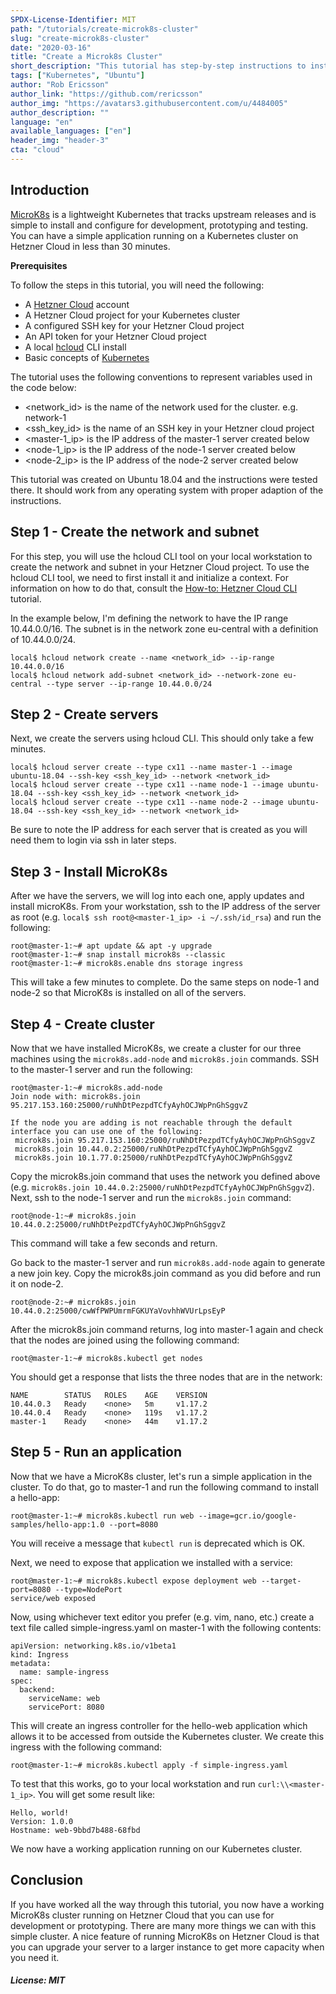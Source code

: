 ```yaml
---
SPDX-License-Identifier: MIT
path: "/tutorials/create-microk8s-cluster"
slug: "create-microk8s-cluster"
date: "2020-03-16"
title: "Create a Microk8s Cluster"
short_description: "This tutorial has step-by-step instructions to install and configure a MicroK8s cluster on Hetzner Cloud for development, prototyping and testing"
tags: ["Kubernetes", "Ubuntu"]
author: "Rob Ericsson"
author_link: "https://github.com/rericsson"
author_img: "https://avatars3.githubusercontent.com/u/4484005"
author_description: ""
language: "en"
available_languages: ["en"]
header_img: "header-3"
cta: "cloud"
---
```


## Introduction

[MicroK8s](https://microk8s.io/) is a lightweight Kubernetes that tracks upstream releases and is simple to install and configure for development, prototyping and testing. You can have a simple application running on a Kubernetes cluster on Hetzner Cloud in less than 30 minutes.  

**Prerequisites**

To follow the steps in this tutorial, you will need the following:
* A [Hetzner Cloud](https://www.hetzner.com/cloud) account
* A Hetzner Cloud project for your Kubernetes cluster
* A configured SSH key for your Hetzner Cloud project
* An API token for your Hetzner Cloud project
* A local [hcloud](https://github.com/hetznercloud/cli) CLI install
* Basic concepts of [Kubernetes](https://kubernetes.io/docs/concepts/)

The tutorial uses the following conventions to represent variables used in the code below:
* <network_id> is the name of the network used for the cluster. e.g. network-1
* <ssh_key_id> is the name of an SSH key in your Hetzner cloud project
* <master-1_ip> is the IP address of the master-1 server created below
* <node-1_ip> is the IP address of the node-1 server created below
* <node-2_ip> is the IP address of the node-2 server created below

This tutorial was created on Ubuntu 18.04 and the instructions were tested there. It should work from any operating system with proper adaption of the instructions.

## Step 1 - Create the network and subnet

For this step, you will use the hcloud CLI tool on your local workstation to create the network and subnet in your Hetzner Cloud project. To use the hcloud CLI tool, we need to first install it and initialize a context. For information on how to do that, consult the [How-to: Hetzner Cloud CLI](https://community.hetzner.com/tutorials/howto-hcloud-cli) tutorial.  

In the example below, I'm defining the network to have the IP range 10.44.0.0/16. The subnet is in the network zone eu-central with a definition of 10.44.0.0/24.

```
local$ hcloud network create --name <network_id> --ip-range 10.44.0.0/16
local$ hcloud network add-subnet <network_id> --network-zone eu-central --type server --ip-range 10.44.0.0/24
```

## Step 2 - Create servers

Next, we create the servers using hcloud CLI. This should only take a few minutes.

```
local$ hcloud server create --type cx11 --name master-1 --image ubuntu-18.04 --ssh-key <ssh_key_id> --network <network_id>
local$ hcloud server create --type cx11 --name node-1 --image ubuntu-18.04 --ssh-key <ssh_key_id> --network <network_id>
local$ hcloud server create --type cx11 --name node-2 --image ubuntu-18.04 --ssh-key <ssh_key_id> --network <network_id>
```

Be sure to note the IP address for each server that is created as you will need them to login via ssh in later steps.

## Step 3 - Install MicroK8s

After we have the servers, we will log into each one, apply updates and install microK8s. From your workstation, ssh to the IP address of the server as root (e.g. `local$ ssh root@<master-1_ip> -i ~/.ssh/id_rsa`) and run the following:

```
root@master-1:~# apt update && apt -y upgrade
root@master-1:~# snap install microk8s --classic
root@master-1:~# microk8s.enable dns storage ingress
```

This will take a few minutes to complete. Do the same steps on node-1 and node-2 so that MicroK8s is installed on all of the servers.

## Step 4 - Create cluster

Now that we have installed MicroK8s, we create a cluster for our three machines using the `microk8s.add-node` and `microk8s.join` commands. SSH to the master-1 server and run the following:

```
root@master-1:~# microk8s.add-node
Join node with: microk8s.join 95.217.153.160:25000/ruNhDtPezpdTCfyAyhOCJWpPnGhSggvZ

If the node you are adding is not reachable through the default interface you can use one of the following:
 microk8s.join 95.217.153.160:25000/ruNhDtPezpdTCfyAyhOCJWpPnGhSggvZ
 microk8s.join 10.44.0.2:25000/ruNhDtPezpdTCfyAyhOCJWpPnGhSggvZ
 microk8s.join 10.1.77.0:25000/ruNhDtPezpdTCfyAyhOCJWpPnGhSggvZ
```

Copy the microk8s.join command that uses the network you defined above (e.g. `microk8s.join 10.44.0.2:25000/ruNhDtPezpdTCfyAyhOCJWpPnGhSggvZ`). Next, ssh to the node-1 server and run the `microk8s.join` command:

```
root@node-1:~# microk8s.join 10.44.0.2:25000/ruNhDtPezpdTCfyAyhOCJWpPnGhSggvZ
```

This command will take a few seconds and return.

Go back to the master-1 server and run `microk8s.add-node` again to generate a new join key. Copy the microk8s.join command as you did before and run it on node-2.

```
root@node-2:~# microk8s.join 10.44.0.2:25000/cwWfPWPUmrmFGKUYaVovhhWVUrLpsEyP
```

After the microk8s.join command returns, log into master-1 again and check that the nodes are joined using the following command:

```
root@master-1:~# microk8s.kubectl get nodes
```

You should get a response that lists the three nodes that are in the network:

```
NAME        STATUS   ROLES    AGE    VERSION
10.44.0.3   Ready    <none>   5m     v1.17.2
10.44.0.4   Ready    <none>   119s   v1.17.2
master-1    Ready    <none>   44m    v1.17.2
```

## Step 5 - Run an application

Now that we have a MicroK8s cluster, let's run a simple application in the cluster. To do that, go to master-1 and run the following command to install a hello-app:

```
root@master-1:~# microk8s.kubectl run web --image=gcr.io/google-samples/hello-app:1.0 --port=8080
```

You will receive a message that `kubectl run` is deprecated which is OK.  

Next, we need to expose that application we installed with a service:

```
root@master-1:~# microk8s.kubectl expose deployment web --target-port=8080 --type=NodePort
service/web exposed
```

Now, using whichever text editor you prefer (e.g. vim, nano, etc.) create a text file called simple-ingress.yaml on master-1 with the following contents:

```
apiVersion: networking.k8s.io/v1beta1
kind: Ingress
metadata:
  name: sample-ingress
spec:
  backend:
    serviceName: web
    servicePort: 8080
```

This will create an ingress controller for the hello-web application which allows it to be accessed from outside the Kubernetes cluster. We create this ingress with the following command:

```
root@master-1:~# microk8s.kubectl apply -f simple-ingress.yaml
```

To test that this works, go to your local workstation and run `curl:\\<master-1_ip>`. You will get some result like:

```
Hello, world!
Version: 1.0.0
Hostname: web-9bbd7b488-68fbd
```

We now have a working application running on our Kubernetes cluster.

## Conclusion

If you have worked all the way through this tutorial, you now have a working MicroK8s cluster running on Hetzner Cloud that you can use for development or prototyping. There are many more things we can with this simple cluster. A nice feature of running MicroK8s on Hetzner Cloud is that you can upgrade your server to a larger instance to get more capacity when you need it.

##### License: MIT

<!--

Contributor's Certificate of Origin

By making a contribution to this project, I certify that:

(a) The contribution was created in whole or in part by me and I have
    the right to submit it under the license indicated in the file; or

(b) The contribution is based upon previous work that, to the best of my
    knowledge, is covered under an appropriate license and I have the
    right under that license to submit that work with modifications,
    whether created in whole or in part by me, under the same license
    (unless I am permitted to submit under a different license), as
    indicated in the file; or

(c) The contribution was provided directly to me by some other person
    who certified (a), (b) or (c) and I have not modified it.

(d) I understand and agree that this project and the contribution are
    public and that a record of the contribution (including all personal
    information I submit with it, including my sign-off) is maintained
    indefinitely and may be redistributed consistent with this project
    or the license(s) involved.

Signed-off-by: Rob Ericsson rob@l10systems.com
-->
